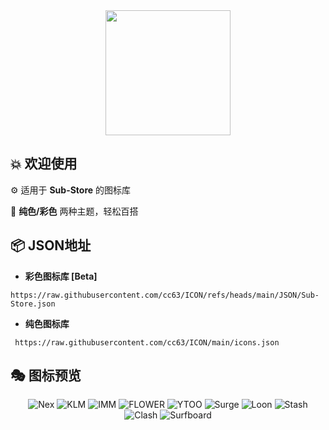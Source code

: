 <div align="center">
 <img src="https://raw.githubusercontent.com/cc63/ICON/main/Sub-Store.png" width="200">
</div>

## 💥 欢迎使用

⚙️ 适用于 **Sub-Store** 的图标库

📝 **纯色/彩色** 两种主题，轻松百搭


## 📦 **JSON地址**

- **彩色图标库 [Beta]**
```
https://raw.githubusercontent.com/cc63/ICON/refs/heads/main/JSON/Sub-Store.json
```


- **纯色图标库**
```
 https://raw.githubusercontent.com/cc63/ICON/main/icons.json
```


## 🎭 图标预览
<div align="center">
  
![Nex](https://raw.githubusercontent.com/cc63/ICON/main/icons/Nexitally.png)
![KLM](https://raw.githubusercontent.com/cc63/ICON/main/icons/Kuromis.png)
![IMM](https://raw.githubusercontent.com/cc63/ICON/main/icons/IMM.png)
![FLOWER](https://raw.githubusercontent.com/cc63/ICON/main/icons/Flower.png)
![YTOO](https://raw.githubusercontent.com/cc63/ICON/main/icons/YTOO.png)
![Surge](https://raw.githubusercontent.com/cc63/ICON/main/icons/Surge.png)
![Loon](https://raw.githubusercontent.com/cc63/ICON/main/icons/Loon.png)
![Stash](https://raw.githubusercontent.com/cc63/ICON/main/icons/Stash.png)
![Clash](https://raw.githubusercontent.com/cc63/ICON/main/icons/Clash.png)
![Surfboard](https://raw.githubusercontent.com/cc63/ICON/main/icons/Surfboard.png)

</div>
